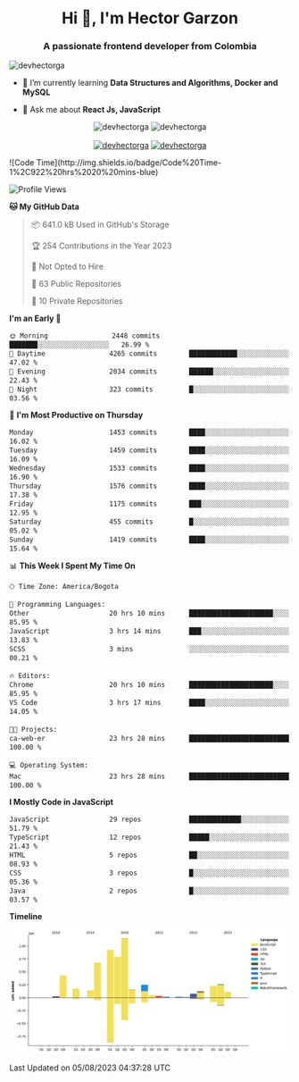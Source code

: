 <h1 align="center">Hi 👋, I'm Hector Garzon</h1>
<h3 align="center">A passionate frontend developer from Colombia</h3>

<p align="left"> <img src="https://komarev.com/ghpvc/?username=devhectorga" alt="devhectorga" /> </p>

- 🌱 I’m currently learning **Data Structures and Algorithms, Docker and MySQL**

- 💬 Ask me about **React Js, JavaScript**

<p align="center"> <img src="https://github-readme-stats.vercel.app/api?username=devhectorga&count_private=true&show_icons=true" alt="devhectorga" /> <img src="https://github-readme-stats.vercel.app/api/top-langs/?username=devhectorga&layout=compact" alt="devhectorga" /></p>

<p align="center">
<a href="https://twitter.com/devhectorga" target="blank"><img align="center" src="https://cdn.jsdelivr.net/npm/simple-icons@3.0.1/icons/twitter.svg" alt="devhectorga" height="20" width="20" /></a>
<a href="https://linkedin.com/in/devhectorga" target="blank"><img align="center" src="https://cdn.jsdelivr.net/npm/simple-icons@3.0.1/icons/linkedin.svg" alt="devhectorga" height="20" width="20" /></a>
</p>
<!--START_SECTION:waka-->
![Code Time](http://img.shields.io/badge/Code%20Time-1%2C922%20hrs%2020%20mins-blue)

![Profile Views](http://img.shields.io/badge/Profile%20Views-0-blue)

**🐱 My GitHub Data** 

> 📦 641.0 kB Used in GitHub's Storage 
 > 
> 🏆 254 Contributions in the Year 2023
 > 
> 🚫 Not Opted to Hire
 > 
> 📜 63 Public Repositories 
 > 
> 🔑 10 Private Repositories 
 > 
**I'm an Early 🐤** 

```text
🌞 Morning                2448 commits        ███████░░░░░░░░░░░░░░░░░░   26.99 % 
🌆 Daytime                4265 commits        ████████████░░░░░░░░░░░░░   47.02 % 
🌃 Evening                2034 commits        ██████░░░░░░░░░░░░░░░░░░░   22.43 % 
🌙 Night                  323 commits         █░░░░░░░░░░░░░░░░░░░░░░░░   03.56 % 
```
📅 **I'm Most Productive on Thursday** 

```text
Monday                   1453 commits        ████░░░░░░░░░░░░░░░░░░░░░   16.02 % 
Tuesday                  1459 commits        ████░░░░░░░░░░░░░░░░░░░░░   16.09 % 
Wednesday                1533 commits        ████░░░░░░░░░░░░░░░░░░░░░   16.90 % 
Thursday                 1576 commits        ████░░░░░░░░░░░░░░░░░░░░░   17.38 % 
Friday                   1175 commits        ███░░░░░░░░░░░░░░░░░░░░░░   12.95 % 
Saturday                 455 commits         █░░░░░░░░░░░░░░░░░░░░░░░░   05.02 % 
Sunday                   1419 commits        ████░░░░░░░░░░░░░░░░░░░░░   15.64 % 
```


📊 **This Week I Spent My Time On** 

```text
🕑︎ Time Zone: America/Bogota

💬 Programming Languages: 
Other                    20 hrs 10 mins      █████████████████████░░░░   85.95 % 
JavaScript               3 hrs 14 mins       ███░░░░░░░░░░░░░░░░░░░░░░   13.83 % 
SCSS                     3 mins              ░░░░░░░░░░░░░░░░░░░░░░░░░   00.21 % 

🔥 Editors: 
Chrome                   20 hrs 10 mins      █████████████████████░░░░   85.95 % 
VS Code                  3 hrs 17 mins       ████░░░░░░░░░░░░░░░░░░░░░   14.05 % 

🐱‍💻 Projects: 
ca-web-er                23 hrs 28 mins      █████████████████████████   100.00 % 

💻 Operating System: 
Mac                      23 hrs 28 mins      █████████████████████████   100.00 % 
```

**I Mostly Code in JavaScript** 

```text
JavaScript               29 repos            █████████████░░░░░░░░░░░░   51.79 % 
TypeScript               12 repos            █████░░░░░░░░░░░░░░░░░░░░   21.43 % 
HTML                     5 repos             ██░░░░░░░░░░░░░░░░░░░░░░░   08.93 % 
CSS                      3 repos             █░░░░░░░░░░░░░░░░░░░░░░░░   05.36 % 
Java                     2 repos             █░░░░░░░░░░░░░░░░░░░░░░░░   03.57 % 
```



**Timeline**

![Lines of Code chart](https://raw.githubusercontent.com/devHectorGa/devHectorGa/master/assets/bar_graph.png)


 Last Updated on 05/08/2023 04:37:28 UTC
<!--END_SECTION:waka-->
